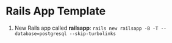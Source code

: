 # Rails App Template

1. New Rails app called **railsapp**: `rails new railsapp -B -T --database=postgresql --skip-turbolinks`
